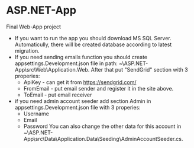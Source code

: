 # ASP.NET-App
Final Web-App project

- If you want to run the app you should download MS SQL Server.
Automaticully, there will be created database according to latest migration.
- If you need sending emails function you should create appsettings.Development.json file in path: ~\ASP.NET-App\src\Web\Application.Web.
After that put "SendGrid" section with 3 properies:
	- ApiKey - can get it from https://sendgrid.com/
	- FromEmail - put email sender and register it in the site above.
	- ToEmail - put email receiver
- if you need admin account seeder add section Admin in appsettings.Development.json file with 3 properies:
	- Username
	- Email
	- Password
You can also change the other data for this account in ~\ASP.NET-App\src\Data\Application.Data\Seeding\AdminAccountSeeder.cs.